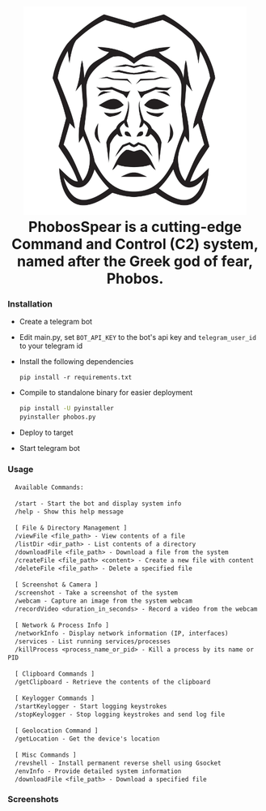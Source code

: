 <h1 align="center">
  <br>
  <a href="https://github.com/mkdirlove/PhobosSpear"><img src="https://github.com/mkdirlove/PhobosSpear/blob/main/phobos.png" alt="PhobosSpear"></a>
  <br>
  PhobosSpear is a cutting-edge Command and Control (C2) system, named after the Greek god of fear, Phobos.
  <br>
</h1>

### Installation 
- Create a telegram bot
- Edit main.py, set ```BOT_API_KEY``` to the bot's api key and ```telegram_user_id``` to your telegram id
- Install the following dependencies
  
  ```console
  pip install -r requirements.txt
  ```
- Compile to standalone binary for easier deployment

  ```bash
  pip install -U pyinstaller
  pyinstaller phobos.py
  ```
- Deploy to target
- Start telegram bot

### Usage
  ```console
    Available Commands:
    
    /start - Start the bot and display system info
    /help - Show this help message
    
    [ File & Directory Management ]
    /viewFile <file_path> - View contents of a file
    /listDir <dir_path> - List contents of a directory
    /downloadFile <file_path> - Download a file from the system
    /createFile <file_path> <content> - Create a new file with content
    /deleteFile <file_path> - Delete a specified file
    
    [ Screenshot & Camera ]
    /screenshot - Take a screenshot of the system
    /webcam - Capture an image from the system webcam
    /recordVideo <duration_in_seconds> - Record a video from the webcam
    
    [ Network & Process Info ]
    /networkInfo - Display network information (IP, interfaces)
    /services - List running services/processes
    /killProcess <process_name_or_pid> - Kill a process by its name or PID
    
    [ Clipboard Commands ]
    /getClipboard - Retrieve the contents of the clipboard
    
    [ Keylogger Commands ]
    /startKeylogger - Start logging keystrokes
    /stopKeylogger - Stop logging keystrokes and send log file
    
    [ Geolocation Command ]
    /getLocation - Get the device's location
    
    [ Misc Commands ]
    /revshell - Install permanent reverse shell using Gsocket
    /envInfo - Provide detailed system information
    /downloadFile <file_path> - Download a specified file
  ```

### Screenshots
